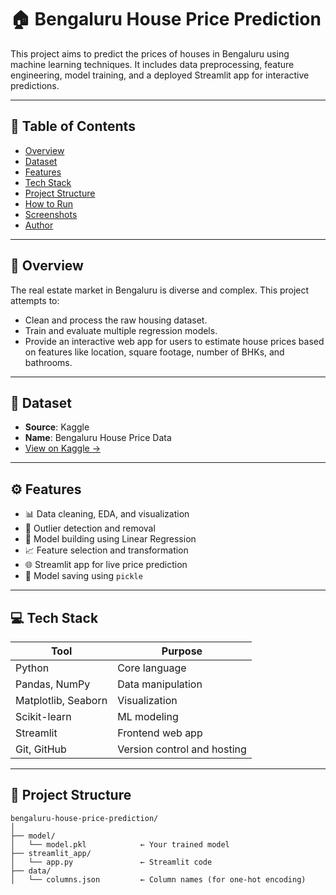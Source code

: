 # 🏠 Bengaluru House Price Prediction

This project aims to predict the prices of houses in Bengaluru using machine learning techniques. It includes data preprocessing, feature engineering, model training, and a deployed Streamlit app for interactive predictions.

---

## 📌 Table of Contents

- [Overview](#overview)
- [Dataset](#dataset)
- [Features](#features)
- [Tech Stack](#tech-stack)
- [Project Structure](#project-structure)
- [How to Run](#how-to-run)
- [Screenshots](#screenshots)
- [Author](#author)

---

## 📖 Overview

The real estate market in Bengaluru is diverse and complex. This project attempts to:
- Clean and process the raw housing dataset.
- Train and evaluate multiple regression models.
- Provide an interactive web app for users to estimate house prices based on features like location, square footage, number of BHKs, and bathrooms.

---

## 📂 Dataset

- **Source**: Kaggle  
- **Name**: Bengaluru House Price Data  
- [View on Kaggle →](https://www.kaggle.com/datasets/amitabhajoy/bengaluru-house-price-data)

---

## ⚙️ Features

- 📊 Data cleaning, EDA, and visualization
- 🔎 Outlier detection and removal
- 🧠 Model building using Linear Regression
- 📈 Feature selection and transformation
- 🌐 Streamlit app for live price prediction
- 📁 Model saving using `pickle`

---

## 💻 Tech Stack

| Tool | Purpose |
|------|---------|
| Python | Core language |
| Pandas, NumPy | Data manipulation |
| Matplotlib, Seaborn | Visualization |
| Scikit-learn | ML modeling |
| Streamlit | Frontend web app |
| Git, GitHub | Version control and hosting |

---

## 🧾 Project Structure
```
bengaluru-house-price-prediction/
│
├── model/
│   └── model.pkl            ← Your trained model
├── streamlit_app/
│   └── app.py               ← Streamlit code
├── data/
│   └── columns.json         ← Column names (for one-hot encoding)
```
